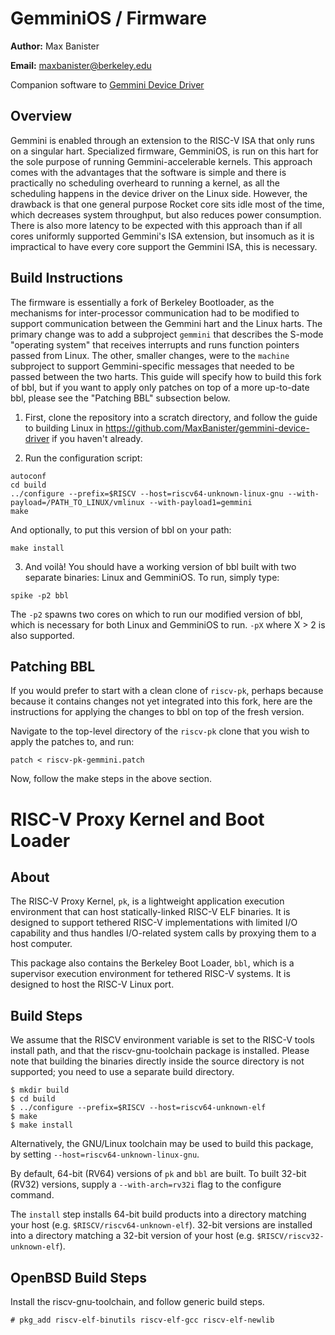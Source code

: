 # GemminiOS / Firmware

**Author:** Max Banister

**Email:** maxbanister@berkeley.edu

Companion software to [Gemmini Device Driver](https://github.com/MaxBanister/gemmini-device-driver)

## Overview

Gemmini is enabled through an extension to the RISC-V ISA that only runs on a singular hart. Specialized firmware, GemminiOS, is run on this hart for the sole purpose of running Gemmini-accelerable kernels. This approach comes with the advantages that the software is simple and there is practically no scheduling overheard to running a kernel, as all the scheduling happens in the device driver on the Linux side. However, the drawback is that one general purpose Rocket core sits idle most of the time, which decreases system throughput, but also reduces power consumption. There is also more latency to be expected with this approach than if all cores uniformly supported Gemmini's ISA extension, but insomuch as it is impractical to have every core support the Gemmini ISA, this is necessary.

## Build Instructions

The firmware is essentially a fork of Berkeley Bootloader, as the mechanisms for inter-processor communication had to be modified to support communication between the Gemmini hart and the Linux harts. The primary change was to add a subproject `gemmini` that describes the S-mode "operating system" that receives interrupts and runs function pointers passed from Linux. The other, smaller changes, were to the `machine` subproject to support Gemmini-specific messages that needed to be passed between the two harts. This guide will specify how to build this fork of bbl, but if you want to apply only patches on top of a more up-to-date bbl, please see the "Patching BBL" subsection below.

1. First, clone the repository into a scratch directory, and follow the guide to building Linux in https://github.com/MaxBanister/gemmini-device-driver if you haven't already.

2. Run the configuration script:

```
autoconf
cd build
../configure --prefix=$RISCV --host=riscv64-unknown-linux-gnu --with-payload=/PATH_TO_LINUX/vmlinux --with-payload1=gemmini
make
```

And optionally, to put this version of bbl on your path:
```
make install
```

3. And voilà! You should have a working version of bbl built with two separate binaries: Linux and GemminiOS. To run, simply type:

```
spike -p2 bbl
```

The `-p2` spawns two cores on which to run our modified version of bbl, which is necessary for both Linux and GemminiOS to run. `-pX` where X > 2 is also supported.

## Patching BBL

If you would prefer to start with a clean clone of `riscv-pk`, perhaps because because it contains changes not yet integrated into this fork, here are the instructions for applying the changes to bbl on top of the fresh version.

Navigate to the top-level directory of the `riscv-pk` clone that you wish to apply the patches to, and run:

```
patch < riscv-pk-gemmini.patch
```

Now, follow the make steps in the above section.

RISC-V Proxy Kernel and Boot Loader
=====================================

About
---------

The RISC-V Proxy Kernel, `pk`, is a lightweight application execution
environment that can host statically-linked RISC-V ELF binaries.  It is
designed to support tethered RISC-V implementations with limited I/O
capability and thus handles I/O-related system calls by proxying them to
a host computer.

This package also contains the Berkeley Boot Loader, `bbl`, which is a
supervisor execution environment for tethered RISC-V systems.  It is
designed to host the RISC-V Linux port.

Build Steps
---------------

We assume that the RISCV environment variable is set to the RISC-V tools
install path, and that the riscv-gnu-toolchain package is installed.
Please note that building the binaries directly inside the source
directory is not supported; you need to use a separate build directory.

    $ mkdir build
    $ cd build
    $ ../configure --prefix=$RISCV --host=riscv64-unknown-elf
    $ make
    $ make install

Alternatively, the GNU/Linux toolchain may be used to build this package,
by setting `--host=riscv64-unknown-linux-gnu`.

By default, 64-bit (RV64) versions of `pk` and `bbl` are built.  To
built 32-bit (RV32) versions, supply a `--with-arch=rv32i` flag to the
configure command.

The `install` step installs 64-bit build products into a directory
matching your host (e.g. `$RISCV/riscv64-unknown-elf`). 32-bit versions 
are installed into a directory matching a 32-bit version of your host (e.g.
`$RISCV/riscv32-unknown-elf`).

OpenBSD Build Steps
-------------------

Install the riscv-gnu-toolchain, and follow generic build steps.

    # pkg_add riscv-elf-binutils riscv-elf-gcc riscv-elf-newlib

   
